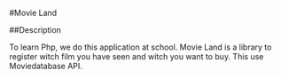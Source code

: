 #Movie Land

##Description

To learn Php, we do this application at school.
Movie Land is a library to register witch film you have seen and witch you want to buy.
This use Moviedatabase API.